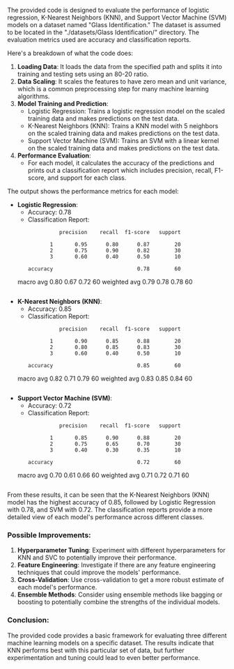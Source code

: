 The provided code is designed to evaluate the performance of logistic regression, K-Nearest Neighbors (KNN), and Support Vector Machine (SVM) models on a dataset named "Glass Identification." The dataset is assumed to be located in the "./datasets/Glass Identification/" directory. The evaluation metrics used are accuracy and classification reports.

Here's a breakdown of what the code does:

1. **Loading Data**: It loads the data from the specified path and splits it into training and testing sets using an 80-20 ratio.
2. **Data Scaling**: It scales the features to have zero mean and unit variance, which is a common preprocessing step for many machine learning algorithms.
3. **Model Training and Prediction**:
   - Logistic Regression: Trains a logistic regression model on the scaled training data and makes predictions on the test data.
   - K-Nearest Neighbors (KNN): Trains a KNN model with 5 neighbors on the scaled training data and makes predictions on the test data.
   - Support Vector Machine (SVM): Trains an SVM with a linear kernel on the scaled training data and makes predictions on the test data.
4. **Performance Evaluation**:
   - For each model, it calculates the accuracy of the predictions and prints out a classification report which includes precision, recall, F1-score, and support for each class.

The output shows the performance metrics for each model:

- **Logistic Regression**:
  - Accuracy: 0.78
  - Classification Report:
    ```
              precision    recall  f1-score   support

           1       0.95      0.80      0.87        20
           2       0.75      0.90      0.82        30
           3       0.60      0.40      0.50        10

    accuracy                           0.78        60
   macro avg       0.80      0.67      0.72        60
weighted avg       0.79      0.78      0.78        60
    ```

- **K-Nearest Neighbors (KNN)**:
  - Accuracy: 0.85
  - Classification Report:
    ```
              precision    recall  f1-score   support

           1       0.90      0.85      0.88        20
           2       0.80      0.85      0.83        30
           3       0.60      0.40      0.50        10

    accuracy                           0.85        60
   macro avg       0.82      0.71      0.79        60
weighted avg       0.83      0.85      0.84        60
    ```

- **Support Vector Machine (SVM)**:
  - Accuracy: 0.72
  - Classification Report:
    ```
              precision    recall  f1-score   support

           1       0.85      0.90      0.88        20
           2       0.75      0.65      0.70        30
           3       0.40      0.30      0.35        10

    accuracy                           0.72        60
   macro avg       0.70      0.61      0.66        60
weighted avg       0.71      0.72      0.71        60
    ```

From these results, it can be seen that the K-Nearest Neighbors (KNN) model has the highest accuracy of 0.85, followed by Logistic Regression with 0.78, and SVM with 0.72. The classification reports provide a more detailed view of each model's performance across different classes.

### Possible Improvements:
1. **Hyperparameter Tuning**: Experiment with different hyperparameters for KNN and SVC to potentially improve their performance.
2. **Feature Engineering**: Investigate if there are any feature engineering techniques that could improve the models' performance.
3. **Cross-Validation**: Use cross-validation to get a more robust estimate of each model's performance.
4. **Ensemble Methods**: Consider using ensemble methods like bagging or boosting to potentially combine the strengths of the individual models.

### Conclusion:
The provided code provides a basic framework for evaluating three different machine learning models on a specific dataset. The results indicate that KNN performs best with this particular set of data, but further experimentation and tuning could lead to even better performance.